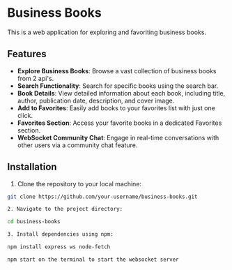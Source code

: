 # Business Books

This is a web application for exploring and favoriting business books.

## Features

- **Explore Business Books**: Browse a vast collection of business books from 2 api's.
- **Search Functionality**: Search for specific books using the search bar.
- **Book Details**: View detailed information about each book, including title, author, publication date, description, and cover image.
- **Add to Favorites**: Easily add books to your favorites list with just one click.
- **Favorites Section**: Access your favorite books in a dedicated Favorites section.
- **WebSocket Community Chat**: Engage in real-time conversations with other users via a community chat feature.

## Installation

1. Clone the repository to your local machine:

```bash
git clone https://github.com/your-username/business-books.git

2. Navigate to the project directory:

cd business-books

3. Install dependencies using npm:

npm install express ws node-fetch

npm start on the terminal to start the websocket server

